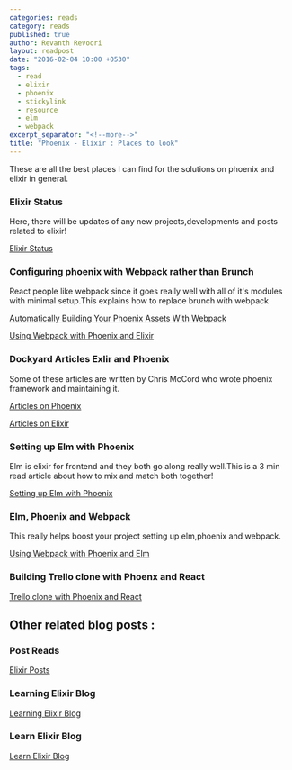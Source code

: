 ```yaml
---
categories: reads
category: reads
published: true
author: Revanth Revoori
layout: readpost
date: "2016-02-04 10:00 +0530"
tags: 
  - read
  - elixir
  - phoenix
  - stickylink
  - resource
  - elm
  - webpack
excerpt_separator: "<!--more-->"
title: "Phoenix - Elixir : Places to look"
---
```



These are all the best places I can find for the solutions on phoenix and elixir in general.

### Elixir Status

Here, there will be updates of any new projects,developments and posts related to elixir!

<a class="embedly-card" href="https://elixirstatus.com/">Elixir Status  <i class="fa fa-external-link"></i></a>

### Configuring phoenix with Webpack rather than Brunch

React people like webpack since it goes really well with all of it's modules with minimal setup.This explains how to replace brunch with webpack

<a class="embedly-card" href="http://manukall.de/2015/05/01/automatically-building-your-phoenix-assets-with-webpack/">Automatically Building Your Phoenix Assets With Webpack  <i class="fa fa-external-link"></i></a>

<a class="embedly-card" href="http://matthewlehner.net/using-webpack-with-phoenix-and-elixir/">Using Webpack with Phoenix and Elixir  <i class="fa fa-external-link"></i></a>

### Dockyard Articles Exlir and Phoenix

Some of these articles are written by Chris McCord who wrote phoenix framework and maintaining it.

<a class="embedly-card" href="https://dockyard.com/blog/categories/phoenix">Articles on Phoenix  <i class="fa fa-external-link"></i></a>

<a class="embedly-card" href="https://dockyard.com/blog/categories/elixir">Articles on Elixir  <i class="fa fa-external-link"></i></a>

### Setting up Elm with Phoenix

Elm is elixir for frontend and they both go along really well.This is a 3 min read article about how to mix and match both together!

<a class="embedly-card" href="https://medium.com/@diamondgfx/setting-up-elm-with-phoenix-be3a9f55bac2#.f0l76zm89">Setting up Elm with Phoenix  <i class="fa fa-external-link"></i></a>

### Elm, Phoenix and Webpack

This really helps boost your project setting up elm,phoenix and webpack.

<a class="embedly-card" href="http://terakilobyte.com/using-webpack-with-phoenix-and-elm/">Using Webpack with Phoenix and Elm
  <i class="fa fa-external-link"></i></a>

### Building Trello clone with Phoenx and React

<a class="embedly-card" href="https://blog.diacode.com/trello-clone-with-phoenix-and-react-pt-1">Trello clone with Phoenix and React  <i class="fa fa-external-link"></i></a>

## Other related blog posts :

### Post Reads

<a class="embedly-card" href="http://ruby2elixir.github.io/posts/2015/12-29-what-makes-elixir-so-attractive-for-some-developers.html">Elixir Posts  <i class="fa fa-external-link"></i></a>

### Learning Elixir Blog
<a class="embedly-card" href="http://learningelixir.joekain.com/posts/">Learning Elixir Blog  <i class="fa fa-external-link"></i></a>

### Learn Elixir Blog
<a class="embedly-card" href="http://elixir.bagwanpankaj.com/">Learn Elixir Blog  <i class="fa fa-external-link"></i></a>

<!--more-->
